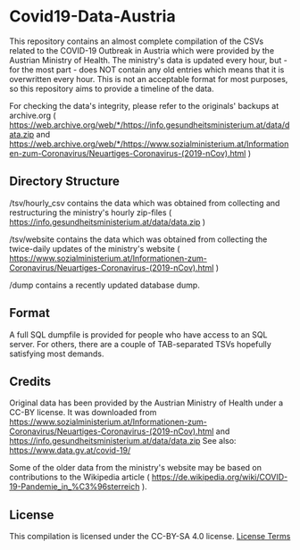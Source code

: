 # Covid19-Data-Austria

This repository contains an almost complete compilation of the CSVs related to the COVID-19 Outbreak in Austria which were provided by the Austrian Ministry of Health.
The ministry's data is updated every hour, but - for the most part - does NOT contain any old entries which means that it is overwritten every hour. This is not an acceptable format for most purposes, so this repository aims to provide a timeline of the data.

For checking the data's integrity, please refer to the originals' backups at archive.org ( https://web.archive.org/web/*/https://info.gesundheitsministerium.at/data/data.zip and https://web.archive.org/web/*/https://www.sozialministerium.at/Informationen-zum-Coronavirus/Neuartiges-Coronavirus-(2019-nCov).html )

## Directory Structure

/tsv/hourly_csv contains the data which was obtained from collecting and restructuring the ministry's hourly zip-files ( https://info.gesundheitsministerium.at/data/data.zip )

/tsv/website contains the data which was obtained from collecting the twice-daily updates of the ministry's website ( https://www.sozialministerium.at/Informationen-zum-Coronavirus/Neuartiges-Coronavirus-(2019-nCov).html )

/dump contains a recently updated database dump.

## Format

A full SQL dumpfile is provided for people who have access to an SQL server. For others, there are a couple of TAB-separated TSVs hopefully satisfying most demands.

## Credits

Original data has been provided by the Austrian Ministry of Health under a CC-BY license. It was downloaded from https://www.sozialministerium.at/Informationen-zum-Coronavirus/Neuartiges-Coronavirus-(2019-nCov).html and https://info.gesundheitsministerium.at/data/data.zip
See also: https://www.data.gv.at/covid-19/

Some of the older data from the ministry's website may be based on contributions to the Wikipedia article ( https://de.wikipedia.org/wiki/COVID-19-Pandemie_in_%C3%96sterreich ).

## License
This compilation is licensed under the CC-BY-SA 4.0 license.
[License Terms](LICENSE.txt)
